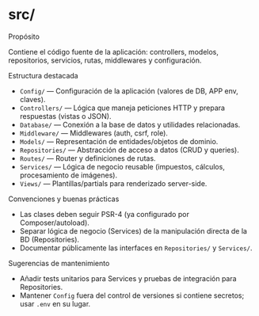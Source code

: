 # src/

Propósito

Contiene el código fuente de la aplicación: controllers, modelos, repositorios, servicios, rutas, middlewares y configuración.

Estructura destacada

- `Config/` — Configuración de la aplicación (valores de DB, APP env, claves).
- `Controllers/` — Lógica que maneja peticiones HTTP y prepara respuestas (vistas o JSON).
- `Database/` — Conexión a la base de datos y utilidades relacionadas.
- `Middleware/` — Middlewares (auth, csrf, role).
- `Models/` — Representación de entidades/objetos de dominio.
- `Repositories/` — Abstracción de acceso a datos (CRUD y queries).
- `Routes/` — Router y definiciones de rutas.
- `Services/` — Lógica de negocio reusable (impuestos, cálculos, procesamiento de imágenes).
- `Views/` — Plantillas/partials para renderizado server-side.

Convenciones y buenas prácticas

- Las clases deben seguir PSR-4 (ya configurado por Composer/autoload).
- Separar lógica de negocio (Services) de la manipulación directa de la BD (Repositories).
- Documentar públicamente las interfaces en `Repositories/` y `Services/`.

Sugerencias de mantenimiento

- Añadir tests unitarios para Services y pruebas de integración para Repositories.
- Mantener `Config` fuera del control de versiones si contiene secretos; usar `.env` en su lugar.
